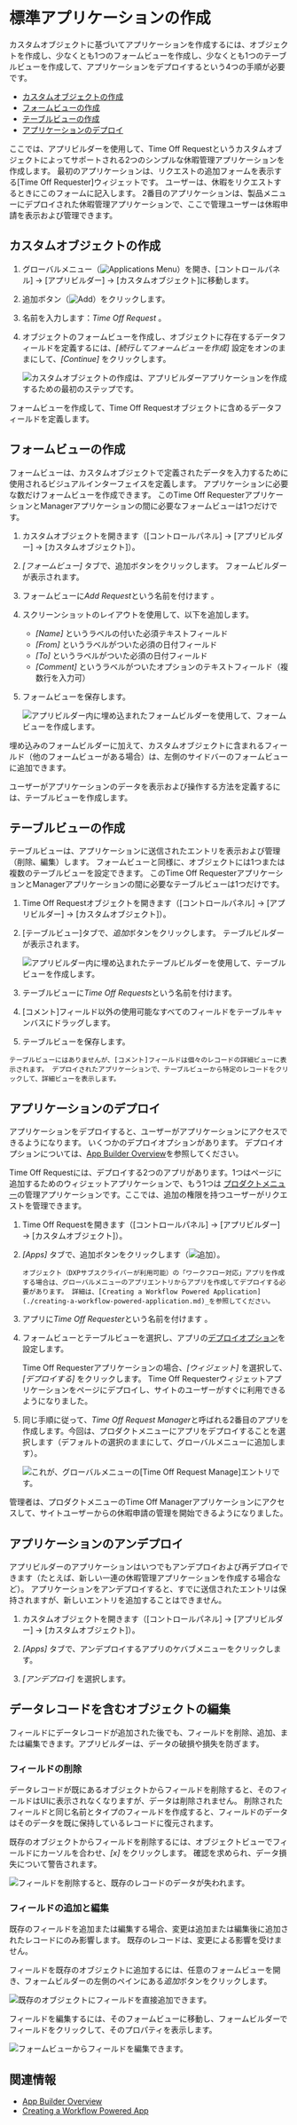 # 標準アプリケーションの作成

カスタムオブジェクトに基づいてアプリケーションを作成するには、オブジェクトを作成し、少なくとも1つのフォームビューを作成し、少なくとも1つのテーブルビューを作成して、アプリケーションをデプロイするという4つの手順が必要です。

  - [カスタムオブジェクトの作成](#creating-a-custom-object)
  - [フォームビューの作成](#creating-form-views)
  - [テーブルビューの作成](#creating-table-views)
  - [アプリケーションのデプロイ](#deploying-the-application)

ここでは、アプリビルダーを使用して、Time Off Requestというカスタムオブジェクトによってサポートされる2つのシンプルな休暇管理アプリケーションを作成します。 最初のアプリケーションは、リクエストの追加フォームを表示する[Time Off Requester]ウィジェットです。 ユーザーは、休暇をリクエストするときにこのフォームに記入します。 2番目のアプリケーションは、製品メニューにデプロイされた休暇管理アプリケーションで、ここで管理ユーザーは休暇申請を表示および管理できます。

## カスタムオブジェクトの作成

1.  グローバルメニュー（![Applications Menu](../images/icon-applications-menu.png)）を開き、[コントロールパネル] → [アプリビルダー] → [カスタムオブジェクト]に移動します。

2.  追加ボタン（![Add](../images/icon-add.png)）をクリックします。

3.  名前を入力します：*Time Off Request* 。

4.  オブジェクトのフォームビューを作成し、オブジェクトに存在するデータフィールドを定義するには、*[続行してフォームビューを作成]* 設定をオンのままにして、*[Continue]* をクリックします。

    ![カスタムオブジェクトの作成は、アプリビルダーアプリケーションを作成するための最初のステップです。](./creating-a-standard-application/images/01.png)

フォームビューを作成して、Time Off Requestオブジェクトに含めるデータフィールドを定義します。

## フォームビューの作成

フォームビューは、カスタムオブジェクトで定義されたデータを入力するために使用されるビジュアルインターフェイスを定義します。 アプリケーションに必要な数だけフォームビューを作成できます。 このTime Off RequesterアプリケーションとManagerアプリケーションの間に必要なフォームビューは1つだけです。

1.  カスタムオブジェクトを開きます（[コントロールパネル] → [アプリビルダー] → [カスタムオブジェクト]）。

2.  *[フォームビュー]* タブで、追加ボタンをクリックします。 フォームビルダーが表示されます。

3.  フォームビューに*Add Request*という名前を付けます 。

4.  スクリーンショットのレイアウトを使用して、以下を追加します。

      - *[Name]* というラベルの付いた必須テキストフィールド
      - *[From]* というラベルがついた必須の日付フィールド
      - *[To]* というラベルがついた必須の日付フィールド
      - *[Comment]* というラベルがついたオプションのテキストフィールド（複数行を入力可）

5.  フォームビューを保存します。

    ![アプリビルダー内に埋め込まれたフォームビルダーを使用して、フォームビューを作成します。](./creating-a-standard-application/images/02.png)

埋め込みのフォームビルダーに加えて、カスタムオブジェクトに含まれるフィールド（他のフォームビューがある場合）は、左側のサイドバーのフォームビューに追加できます。

ユーザーがアプリケーションのデータを表示および操作する方法を定義するには、テーブルビューを作成します。

## テーブルビューの作成

テーブルビューは、アプリケーションに送信されたエントリを表示および管理（削除、編集）します。 フォームビューと同様に、オブジェクトには1つまたは複数のテーブルビューを設定できます。 このTime Off RequesterアプリケーションとManagerアプリケーションの間に必要なテーブルビューは1つだけです。

1.  Time Off Requestオブジェクトを開きます（[コントロールパネル] → [アプリビルダー] → [カスタムオブジェクト]）。

2.  [テーブルビュー]タブで、*追加*ボタンをクリックします。 テーブルビルダーが表示されます。

    ![アプリビルダー内に埋め込まれたテーブルビルダーを使用して、テーブルビューを作成します。](./creating-a-standard-application/images/03.png)

3.  テーブルビューに*Time Off Requests*という名前を付けます。

4.  [コメント]フィールド以外の使用可能なすべてのフィールドをテーブルキャンバスにドラッグします。

5.  テーブルビューを保存します。

<!-- end list -->

```{note}
テーブルビューにはありませんが、[コメント]フィールドは個々のレコードの詳細ビューに表示されます。 デプロイされたアプリケーションで、テーブルビューから特定のレコードをクリックして、詳細ビューを表示します。 
```

## アプリケーションのデプロイ

アプリケーションをデプロイすると、ユーザーがアプリケーションにアクセスできるようになります。 いくつかのデプロイオプションがあります。 デプロイオプションについては、[App Builder Overview](./app-builder.md#deployment)を参照してください。

Time Off Requestには、デプロイする2つのアプリがあります。1つはページに追加するためのウィジェットアプリケーションで、もう1つは [プロダクトメニュー](../getting-started/navigating-dxp.md#product-menu)の管理アプリケーションです。ここでは、追加の権限を持つユーザーがリクエストを管理できます。

1.  Time Off Requestを開きます（[コントロールパネル] → [アプリビルダー] → [カスタムオブジェクト]）。

2.  *[Apps]* タブで、追加ボタンをクリックします（![追加](../images/icon-add.png)）。

    ```{note}
    オブジェクト（DXPサブスクライバーが利用可能）の「ワークフロー対応」アプリを作成する場合は、グローバルメニューのアプリエントリからアプリを作成してデプロイする必要があります。 詳細は、[Creating a Workflow Powered Application](./creating-a-workflow-powered-application.md)_を参照してください。
    ```

3.  アプリに*Time Off Requester*という名前を付けます 。

4.  フォームビューとテーブルビューを選択し、アプリの[デプロイオプション](./app-builder.md#deployment)を設定します。

    Time Off Requesterアプリケーションの場合、*[ウィジェット]* を選択して、*[デプロイする]* をクリックします。 Time Off Requesterウィジェットアプリケーションをページにデプロイし、サイトのユーザーがすぐに利用できるようになりました。

5.  同じ手順に従って、*Time Off Request Manager*と呼ばれる2番目のアプリを作成します。今回は、プロダクトメニューにアプリをデプロイすることを選択します（デフォルトの選択のままにして、グローバルメニューに追加します）。

    ![これが、グローバルメニューの[Time Off Request Manage]エントリです。](./creating-a-standard-application/images/04.png)

管理者は、プロダクトメニューのTime Off Managerアプリケーションにアクセスして、サイトユーザーからの休暇申請の管理を開始できるようになりました。

## アプリケーションのアンデプロイ

アプリビルダーのアプリケーションはいつでもアンデプロイおよび再デプロイできます（たとえば、新しい一連の休暇管理アプリケーションを作成する場合など）。 アプリケーションをアンデプロイすると、すでに送信されたエントリは保持されますが、新しいエントリを追加することはできません。

1.  カスタムオブジェクトを開きます（[コントロールパネル] → [アプリビルダー] → [カスタムオブジェクト]）。

2.  *[Apps]* タブで、アンデプロイするアプリのケバブメニューをクリックします。

3.  *[アンデプロイ]* を選択します。

## データレコードを含むオブジェクトの編集

フィールドにデータレコードが追加された後でも、フィールドを削除、追加、または編集できます。アプリビルダーは、データの破損や損失を防ぎます。

### フィールドの削除

データレコードが既にあるオブジェクトからフィールドを削除すると、そのフィールドはUIに表示されなくなりますが、データは削除されません。 削除されたフィールドと同じ名前とタイプのフィールドを作成すると、フィールドのデータはそのデータを既に保持しているレコードに復元されます。

既存のオブジェクトからフィールドを削除するには、オブジェクトビューでフィールドにカーソルを合わせ、*[x]* をクリックします。 確認を求められ、データ損失について警告されます。

![フィールドを削除すると、既存のレコードのデータが失われます。](./creating-a-standard-application/images/06.png)

### フィールドの追加と編集

既存のフィールドを追加または編集する場合、変更は追加または編集後に追加されたレコードにのみ影響します。 既存のレコードは、変更による影響を受けません。

フィールドを既存のオブジェクトに追加するには、任意のフォームビューを開き、フォームビルダーの左側のペインにある*追加*ボタンをクリックします。

![既存のオブジェクトにフィールドを直接追加できます。](./creating-a-standard-application/images/05.png)

フィールドを編集するには、そのフォームビューに移動し、フォームビルダーでフィールドをクリックして、そのプロパティを表示します。

![フォームビューからフィールドを編集できます。](./creating-a-standard-application/images/07.png)

## 関連情報

  - [App Builder Overview](../app-builder.md)
  - [Creating a Workflow Powered App](./creating-a-workflow-powered-application.md)
